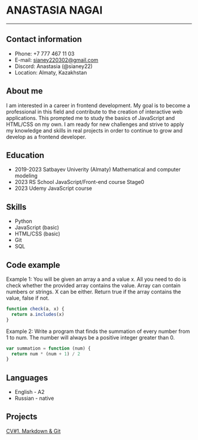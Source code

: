 # ANASTASIA NAGAI 

****

## Contact information

* Phone: +7 777 467 11 03
* E-mail: sianey220302@gmail.com
* Discord: Anastasia (@sianey22)
* Location: Almaty, Kazakhstan



## About me 

I am interested in a career in frontend development. My goal is to become a professional in this field and contribute to the creation of interactive web applications. This prompted me to study the basics of JavaScript and HTML/CSS on my own. I am ready for new challenges and strive to apply my knowledge and skills in real projects in order to continue to grow and develop as a frontend developer.



## Education

* 2019-2023         Satbayev Univerity (Almaty)         Mathematical and computer modeling   
* 2023              RS School                           JavaScript/Front-end course Stage0
* 2023              Udemy                               JavaScript course



## Skills

* Python 
* JavaScript (basic)
* HTML/CSS (basic)
* Git
* SQL

## Code example

Example 1: You will be given an array a and a value x. All you need to do is check whether the provided array contains the value. Array can contain numbers or strings. X can be either. Return true if the array contains the value, false if not.

``` javascript
function check(a, x) {
  return a.includes(x)
}
```

Example 2: Write a program that finds the summation of every number from 1 to num. The number will always be a positive integer greater than 0.

```javascript
var summation = function (num) {
  return num * (num + 1) / 2
}
```

## Languages

* English - A2
* Russian - native

## Projects

[CV#1. Markdown & Git](https://github.com/sianey22/rsschool-cv)